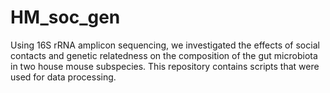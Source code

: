 # HM_soc_gen
Using 16S rRNA amplicon sequencing, we investigated the effects of social contacts and genetic relatedness on the composition of the gut microbiota in two house mouse subspecies. This repository contains scripts that were used for data processing.
